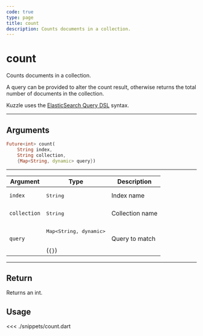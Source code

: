 ```yaml
---
code: true
type: page
title: count
description: Counts documents in a collection.
---
```


# count

Counts documents in a collection.

A query can be provided to alter the count result, otherwise returns the total number of documents in the collection.

Kuzzle uses the [ElasticSearch Query DSL](https://www.elastic.co/guide/en/elasticsearch/reference/7.4/query-dsl.html) syntax.

---

## Arguments

```dart
Future<int> count(
    String index,
    String collection,
    {Map<String, dynamic> query})
```

---

| Argument           | Type                                         | Description     |
| ------------------ | -------------------------------------------- | --------------- |
| `index`            | <pre>String</pre>                            | Index name      |
| `collection`       | <pre>String</pre>                            | Collection name |
| `query`      | <pre>Map<String, dynamic></pre><br>(`{}`) | Query to match  |

---

## Return

Returns an int.

## Usage

<<< ./snippets/count.dart
